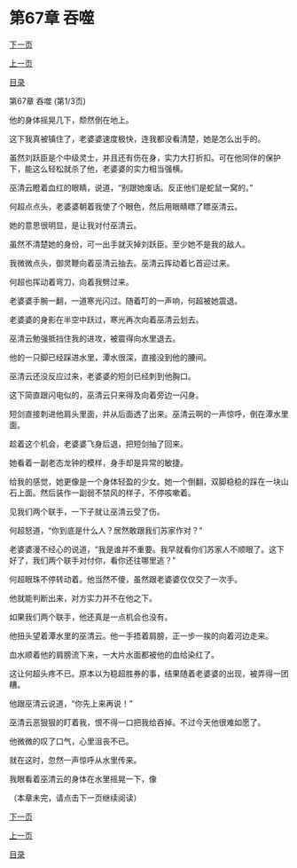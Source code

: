 <h1>第67章   吞噬</h1>
            <div><p><a href="./0199_%E7%AC%AC67%E7%AB%A0_%E5%90%9E%E5%99%AC.md">下一页</a></p><p><a href="./0197_%E7%AC%AC66%E7%AB%A0_%E5%8A%9F%E4%BA%8F%E4%B8%80%E7%AF%91.md">上一页</a></p><p><a href="../">目录</a></p></div>
            <div><p>第67章   吞噬 (第1/3页)</p><p>他的身体摇晃几下，颓然倒在地上。</p><p>这下我真被镇住了，老婆婆速度极快，连我都没看清楚，她是怎么出手的。</p><p>虽然刘跃臣是个中级灵士，并且还有伤在身，实力大打折扣。可在他同伴的保护下，能这么轻松就杀了他，老婆婆的实力相当强横。</p><p>巫清云瞪着血红的眼睛，说道，“别跟她废话。反正他们是蛇鼠一窝的。”</p><p>何超点点头，老婆婆朝着我使了个眼色，然后用眼睛瞟了瞟巫清云。</p><p>她的意思很明显，是让我对付巫清云。</p><p>虽然不清楚她的身份，可一出手就灭掉刘跃臣。至少她不是我的敌人。</p><p>我微微点头，御灵鞭向着巫清云抽去。巫清云挥动着匕首迎过来。</p><p>何超也挥动着弯刀，向着我劈过来。</p><p>老婆婆手腕一翻，一道寒光闪过。随着叮的一声响，何超被她震退。</p><p>老婆婆的身影在半空中跃过，寒光再次向着巫清云划去。</p><p>巫清云勉强抵挡住我的进攻，被震得向水里退去。</p><p>他的一只脚已经踩进水里，潭水很深，直接没到他的腰间。</p><p>巫清云还没反应过来，老婆婆的短剑已经刺到他胸口。</p><p>这下简直跟闪电似的，巫清云只来得及向着旁边一闪身。</p><p>短剑直接刺进他肩头里面，并从后面透了出来。巫清云啊的一声惊呼，倒在潭水里面。</p><p>趁着这个机会，老婆婆飞身后退，把短剑抽了回来。</p><p>她看着一副老态龙钟的模样，身手却是异常的敏捷。</p><p>给我的感觉，她更像是一个身体轻盈的少女。她一个倒翻，双脚稳稳的踩在一块山石上面。然后装作一副弱不禁风的样子，不停咳嗽着。</p><p>见我们两个联手，一下子就让巫清云受了伤。</p><p>何超怒道，“你到底是什么人？居然敢跟我们苏家作对？”</p><p>老婆婆漫不经心的说道，“我是谁并不重要。我早就看你们苏家人不顺眼了。这下好了，我们两个联手对付你，看你还往哪里逃？”</p><p>何超眼珠不停转动着。他当然不傻，虽然跟老婆婆仅仅交了一次手。</p><p>他就能判断出来，对方实力并不在他之下。</p><p>如果我们两个联手，他还真是一点机会也没有。</p><p>他扭头望着潭水里的巫清云。他一手捂着肩膀，正一步一挨的向着河边走来。</p><p>血水顺着他的肩膀流下来，一大片水面都被他的血给染红了。</p><p>这让何超头疼不已。原本以为稳超胜券的事，结果随着老婆婆的出现，被弄得一团糟。</p><p>他跟巫清云说道，“你先上来再说！”</p><p>巫清云恶狠狠的盯着我，恨不得一口把我给吞掉。不过今天他很难如愿了。</p><p>他微微的叹了口气，心里沮丧不已。</p><p>就在这时，忽然一声惊呼从水里传来。</p><p>我眼看着巫清云的身体在水里摇晃一下，像</p><p>（本章未完，请点击下一页继续阅读）</p></div>
            <div><p><a href="./0199_%E7%AC%AC67%E7%AB%A0_%E5%90%9E%E5%99%AC.md">下一页</a></p><p><a href="./0197_%E7%AC%AC66%E7%AB%A0_%E5%8A%9F%E4%BA%8F%E4%B8%80%E7%AF%91.md">上一页</a></p><p><a href="../">目录</a></p></div>